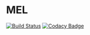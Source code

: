 # MEL
[![Build Status](https://travis-ci.org/VAMSIKRISHNA5/MEL.svg?branch=master)](https://travis-ci.org/VAMSIKRISHNA5/MEL)
[![Codacy Badge](https://api.codacy.com/project/badge/Grade/5143a2e03f6b48f19c29a47f5d95b452)](https://www.codacy.com/app/VAMSIKRISHNA5/LEN?utm_source=github.com&amp;utm_medium=referral&amp;utm_content=VAMSIKRISHNA5/LEN&amp;utm_campaign=Badge_Grade)
